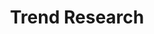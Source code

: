---
layout: project
permalink: /trends/
title: "Trend Research"
description: "Twice a year we create trend reports based on our research of the market: Fall/Winter and Spring/Summer."
challenge: "Fashion, new materials and technologies are constantly evolving. In order to create something new for tomorrow it is very important to understand today."
result: "We help our clients staying ahead of emerging trends by collecting, analyzing and presenting data to our clients as a useful guideline to apply in culturally revenant new products."
services:
 - "researching trends (fashion, materials, architecture, technology)"
 - "analyzing trends"
 - "report documentation"
main_image: "/assets/images/projects/trends/main.jpg"
images:
 - "/assets/images/projects/trends/01.jpg"
 - "/assets/images/projects/trends/02.jpg"
 - "/assets/images/projects/trends/03.jpg"
---
